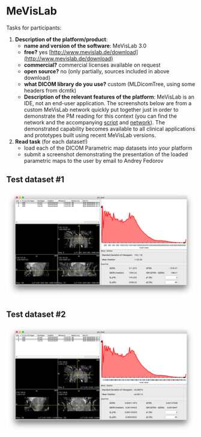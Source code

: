 # MeVisLab

Tasks for participants:

1. **Description of the platform/product**:
   * **name and version of the software**: MeVisLab 3.0
   * **free?** yes [http://www.mevislab.de/download](http://www.mevislab.de/download)
   * **commercial?** commercial licenses available on request
   * **open source?** no \(only partially, sources included in above download\)
   * **what DICOM library do you use?** custom \(MLDicomTree, using some headers from dcmtk\)
   * **Description of the relevant features of the platform**:  MeVisLab is an IDE, not an end-user application.  The screenshots below are from a custom MeVisLab network quickly put together just in order to demonstrate the PM reading for this context \(you can find the network and the accompanying [script](https://github.com/qiicr/dicom4qi/tree/7ac34ccdf4477ff6e51ff8d5528794fcc4cfd4c9/results/pm/mevislab/pm_test.script) and [network](https://github.com/qiicr/dicom4qi/tree/7ac34ccdf4477ff6e51ff8d5528794fcc4cfd4c9/results/pm/mevislab/pm_test.mlab)\).  The demonstrated capability becomes available to all clinical applications and prototypes built using recent MeVisLab versions.
2. **Read task** \(for each dataset!\)
   * load each of the DICOM Parametric map datasets into your platform
   * submit a screenshot demonstrating the presentation of the loaded parametric maps to the user by email to Andrey Fedorov

## Test dataset \#1

![](../../.gitbook/assets/mevislab-pm-test1.png)

## Test dataset \#2

![](../../.gitbook/assets/mevislab-pm-test2.png)

